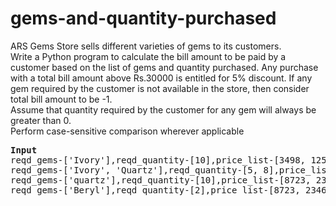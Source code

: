 # gems-and-quantity-purchased

<p>ARS Gems Store sells different varieties of gems to its customers. <br> Write a Python program to calculate the bill amount to be paid by a customer based on the list of gems and quantity purchased. Any purchase with a total bill amount above Rs.30000 is entitled for 5% discount. If any gem required by the customer is not available in the store, then consider total bill amount to be -1. <br> Assume that quantity required by the customer for any gem will always be greater than 0.<br>  Perform case-sensitive comparison wherever applicable</p>

<pre>
<b>Input                                                                                                                            Output</b>
reqd_gems-['Ivory'],reqd_quantity-[10],price_list-[3498, 1257, 5467],gems_list-['Moonstone', 'Sapphire', 'Quartz']               -1
reqd_gems-['Ivory', 'Quartz'],reqd_quantity-[5, 8],price_list-[3498, 1257, 5467],gems_list-['Moonstone', 'Sapphire', 'Quartz']   -1
reqd_gems-['quartz'],reqd_quantity-[10],price_list-[8723, 2346, 7532],gems_list-['Beryl', 'Garnet', 'Quartz']                    -1
reqd_gems-['Beryl'],reqd_quantity-[2],price_list-[8723, 2346, 7532],gems_list-['Beryl', 'Garnet', 'Quartz']                      17446
</pre>
